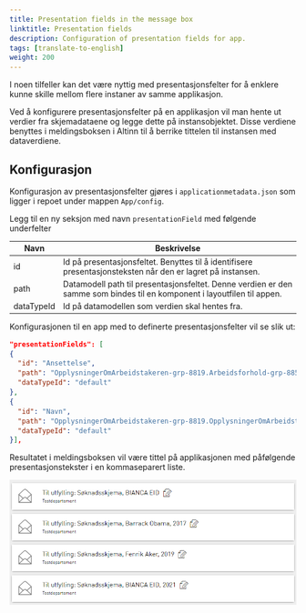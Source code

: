 ```yaml
---
title: Presentation fields in the message box
linktitle: Presentation fields
description: Configuration of presentation fields for app.
tags: [translate-to-english]
weight: 200
---
```


I noen tilfeller kan det være nyttig med presentasjonsfelter for å enklere kunne 
skille mellom flere instaner av samme applikasjon.

Ved å konfigurere presentasjonsfelter på en applikasjon vil man hente ut 
verdier fra skjemadataene og legge dette på instansobjektet. 
Disse verdiene benyttes i meldingsboksen i Altinn til å berrike tittelen til instansen med dataverdiene.

## Konfigurasjon 
Konfigurasjon av presentasjonsfelter gjøres i `applicationmetadata.json` som ligger i repoet under mappen `App/config`.

Legg til en ny seksjon med navn `presentationField` med følgende underfelter

 Navn     | Beskrivelse
----------|------------
id        | Id på presentasjonsfeltet. Benyttes til å identifisere presentasjonsteksten når den er lagret på instansen.
path      | Datamodell path til presentasjonsfeltet. Denne verdien er den samme som bindes til en komponent i layoutfilen til appen.
dataTypeId| Id på datamodellen som verdien skal hentes fra. 

Konfigurasjonen til en app med to definerte presentasjonsfelter vil se slik ut:

```json
"presentationFields": [
{
  "id": "Ansettelse",
  "path": "OpplysningerOmArbeidstakeren-grp-8819.Arbeidsforhold-grp-8856.AnsattAar-datadef-33267.value",
  "dataTypeId": "default"
},
{
  "id": "Navn",
  "path": "OpplysningerOmArbeidstakeren-grp-8819.OpplysningerOmArbeidstakeren-grp-8855.AnsattNavn-datadef-1223.value",
  "dataTypeId": "default"
}],
```

Resultatet i meldingsboksen vil være tittel på applikasjonen med påfølgende presentasjonstekster i en kommaseparert liste. 

![Instanser med presentasjonsfelter i meldingsboks](presentationtexts-msgbox.png "Instanser med presentasjonsfelter i meldingsboks")